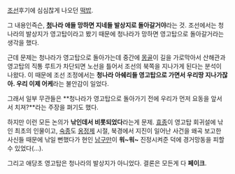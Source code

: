 [조선](%EC%A1%B0%EC%84%A0.md)후기에 심심찮게 나오던 [떡밥](%EB%96%A1%EB%B0%A5.md).

그 내용인즉슨, **[청](%EC%B2%AD.md)나라 애들 망하면 지네들 발상지로 돌아갈거야**라는 것. 조선에서는 청나라의 발상지가
영고탑이라고 봤기 때문에 청나라가 망하면 영고탑으로 돌아갈거라는 생각을 했다.

근데 문제는 청나라가 영고탑으로 돌아가는데 중간에 [몽골](%EB%AA%BD%EA%B3%A8.md)이 길을 가로막아서 산해관과 영고탑의
직통 루트가 차단되면 노선을 틀어서 조선의 북쪽을 지나가게 된다는 분석이 나왔다. 이 때문에 조선 조정에서는 **청나라 아쉐리들 영고탑으로
가면서 우리땅 지나가잖아. 우리 이제 어케**라는 불안감이 일었다.

그래서 일부 무관들은 **청나라가 영고탑으로 돌아가기 전에 우리가 먼저 요동을 앞서서 치져?**라는 주장을 펴기도 했다.

하지만 이런 모든 논의가 **낚인데서 비롯되었다**라는게 문제. [효종](%ED%9A%A8%EC%A2%85.md)이 영고탑 회귀설에
낚인 최초의 인물이고, [숙종](%EC%88%99%EC%A2%85.md)도
[옹정제](%EC%98%B9%EC%A0%95%EC%A0%9C.md) 시절, 북경에서 지진이 일어난 사건을 왜곡 보고한 사신들 때문에
낚일 뻔했다가 현인 [남구만](%EB%82%A8%EA%B5%AC%EB%A7%8C.md)이 **워~워~** 진정시켜준 덕에 경거망동을
피할 수 있었다(…).

그리고 애당초 영고탑은 청나라의 발상지가 아니었다. 결론은 모든게 다 **페이크**.

